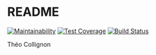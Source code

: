 ﻿# README

[![Maintainability](https://api.codeclimate.com/v1/badges/e517f56eb464f896c2f8/maintainability)](https://codeclimate.com/github/TheoCollignon/Backend/maintainability)
[![Test Coverage](https://api.codeclimate.com/v1/badges/e517f56eb464f896c2f8/test_coverage)](https://codeclimate.com/github/TheoCollignon/Backend/test_coverage)
[![Build Status](https://travis-ci.org/TheoCollignon/Backend.svg?branch=master)](https://travis-ci.com/TheoCollignon/Backend)

Théo Collignon